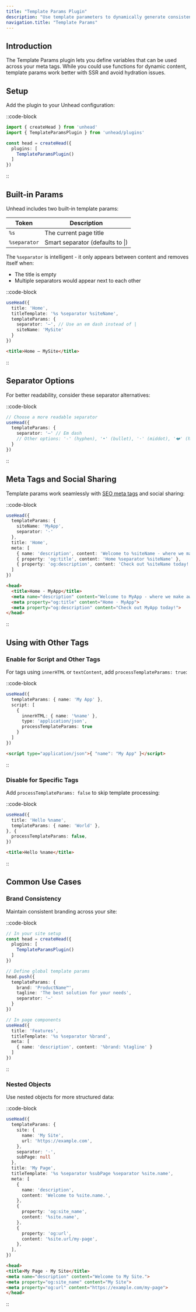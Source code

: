 ```yaml
---
title: "Template Params Plugin"
description: "Use template parameters to dynamically generate consistent meta tags across your site"
navigation.title: "Template Params"
---
```


## Introduction

The Template Params plugin lets you define variables that can be used across your meta tags. While you could use functions for dynamic content, template params work better with SSR and avoid hydration issues.

## Setup

Add the plugin to your Unhead configuration:

::code-block
```ts [Input]
import { createHead } from 'unhead'
import { TemplateParamsPlugin } from 'unhead/plugins'

const head = createHead({
  plugins: [
    TemplateParamsPlugin()
  ]
})
```
::

## Built-in Params

Unhead includes two built-in template params:

| Token        | Description                                     |
|--------------|-------------------------------------------------|
| `%s`         | The current page title                          |
| `%separator` | Smart separator (defaults to \|)                |

The `%separator` is intelligent - it only appears between content and removes itself when:
- The title is empty
- Multiple separators would appear next to each other

::code-block
```ts [Input]
useHead({
  title: 'Home',
  titleTemplate: '%s %separator %siteName',
  templateParams: {
    separator: '—', // Use an em dash instead of |
    siteName: 'MySite'
  }
})
```

```html [Output]
<title>Home — MySite</title>
```
::

## Separator Options

For better readability, consider these separator alternatives:

::code-block
```ts [Input]
// Choose a more readable separator
useHead({
  templateParams: {
    separator: '—' // Em dash
    // Other options: '-' (hyphen), '•' (bullet), '·' (middot), '❤️' (heart)
  }
})
```
::

## Meta Tags and Social Sharing

Template params work seamlessly with [SEO meta tags](/docs/head/api/composables/use-seo-meta) and social sharing:

::code-block
```ts [Input]
useHead({
  templateParams: {
    siteName: 'MyApp',
    separator: '·'
  },
  title: 'Home',
  meta: [
    { name: 'description', content: 'Welcome to %siteName - where we make awesome happen' },
    { property: 'og:title', content: 'Home %separator %siteName' },
    { property: 'og:description', content: 'Check out %siteName today!' }
  ]
})
```

```html [Output]
<head>
  <title>Home · MyApp</title>
  <meta name="description" content="Welcome to MyApp - where we make awesome happen">
  <meta property="og:title" content="Home · MyApp">
  <meta property="og:description" content="Check out MyApp today!">
</head>
```
::

## Using with Other Tags

### Enable for Script and Other Tags

For tags using `innerHTML` or `textContent`, add `processTemplateParams: true`:

::code-block
```ts [Input]
useHead({
  templateParams: { name: 'My App' },
  script: [
    {
      innerHTML: { name: '%name' },
      type: 'application/json',
      processTemplateParams: true
    }
  ]
})
```

```html [Output]
<script type="application/json">{ "name": "My App" }</script>
```
::

### Disable for Specific Tags

Add `processTemplateParams: false` to skip template processing:

::code-block
```ts [Input]
useHead({
  title: 'Hello %name',
  templateParams: { name: 'World' },
}, {
  processTemplateParams: false,
})
```

```html [Output]
<title>Hello %name</title>
```
::

## Common Use Cases

### Brand Consistency

Maintain consistent branding across your site:

::code-block
```ts [Input]
// In your site setup
const head = createHead({
  plugins: [
    TemplateParamsPlugin()
  ]
})

// Define global template params
head.push({
  templateParams: {
    brand: 'ProductName™',
    tagline: 'The best solution for your needs',
    separator: '—'
  }
})

// In page components
useHead({
  title: 'Features',
  titleTemplate: '%s %separator %brand',
  meta: [
    { name: 'description', content: '%brand: %tagline' }
  ]
})
```
::

### Nested Objects

Use nested objects for more structured data:

::code-block
```ts [Input]
useHead({
  templateParams: {
    site: {
      name: 'My Site',
      url: 'https://example.com',
    },
    separator: '·',
    subPage: null
  },
  title: 'My Page',
  titleTemplate: '%s %separator %subPage %separator %site.name',
  meta: [
    {
      name: 'description',
      content: 'Welcome to %site.name.',
    },
    {
      property: 'og:site_name',
      content: '%site.name',
    },
    {
      property: 'og:url',
      content: '%site.url/my-page',
    },
  ],
})
```

```html [Output]
<head>
<title>My Page · My Site</title>
<meta name="description" content="Welcome to My Site.">
<meta property="og:site_name" content="My Site">
<meta property="og:url" content="https://example.com/my-page">
</head>
```
::
